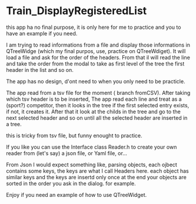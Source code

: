 # Train_DisplayRegisteredList

this app ha no final purpose, it is only here for me to practice and you to have an example if you need.

I am trying to read informations from a file and display those informations in QTreeWidge (which my final purpos, use, practice on QTreeWdiget). It will load a file and ask for the order of the headers. From that il will read the line and take the order from the modal to take as first level of the tree the first header in the list and so on.

The app has no design, d'ont need to when you only need to be practicle.

The app read from a tsv file for the moment ( branch fromCSV).
After taking which tsv header is to be inserted,
The app read each line and treat as a (sport?) competitor,
then it looks in the tree if the first selected entry exists, if not, it creates it.
After that it look at the childs in the tree and go to the next selected header and so on
until all the selected header are inserted in a tree.

this is tricky from tsv file, but funny enought to practice.

If you like you can use the Interface class Reader.h to create your own reader from (let's say) a json file, or Yaml file, or...

From Json I would expect something like, parsing objects, each ojbect contains some keys, the keys are what I call Headers here. each object has similar keys and the keys are insertd only once at the end your objects are sorted in the order you ask in the dialog. for example.

Enjoy if you need an example of how to use QTreeWidget.